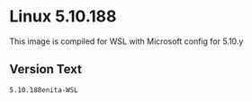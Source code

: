 # Linux 5.10.188
This image is compiled for WSL with Microsoft config for 5.10.y

## Version Text
```
5.10.188enita-WSL
```
